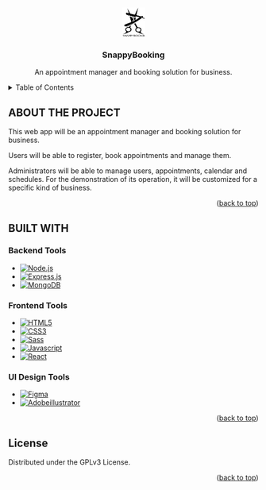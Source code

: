 <a name="readme-top"></a>
<!-- PROJECT LOGO -->
<br />
<div align="center">
  <a href="https://github.com/mcalahorro/SnappyBooking">
    <img src="images/logo.svg" alt="Logo" width="45" height="59">
  </a>

<h3 align="center">SnappyBooking</h3>

  <p align="center">
    An appointment manager and booking solution for business.
  </p>
</div>



<!-- TABLE OF CONTENTS -->
<details>
  <summary>Table of Contents</summary>
  <ol>
    <li><a href="#about-the-project">About The Project</a></li>
    <li>
      <a href="#built-with">Built With</a>
      <ul>
        <li><a href="#backend-tools">Backend tools</a></li>
        <li><a href="#frontend-tools">Frontend tools</a></li>
        <li><a href="#ui-design-tools">UI Design tools</a></li>
      </ul>
    </li>
    <li><a href="#license">License</a></li>
  </ol>
</details>



<!-- ABOUT THE PROJECT -->

## ABOUT THE PROJECT
This web app will be an appointment manager and booking solution for business. 

Users will be able to register, book appointments and manage them.

Administrators will be able to manage users, appointments, calendar and schedules. For the demonstration of its operation, it will be customized for a specific kind of business.

<p align="right">(<a href="#readme-top">back to top</a>)</p>

<!-- BUILT WITH -->
## BUILT WITH

<!-- BACKEND TOOLS -->
### Backend Tools

* [![Node.js][Node.js]][Nodejs-url]
* [![Express.js][Express.js]][Expressjs-url]
* [![MongoDB][MongoDB]][MongoDB-url]

<!-- FRONTEND TOOLS -->
### Frontend Tools

* [![HTML5][HTML5]][HTML5-url]
* [![CSS3][CSS3]][CSS3-url]
* [![Sass][Sass]][Sass-url]
* [![Javascript][Javascript]][Javascript-url]
* [![React][React]][React-url]

<!-- UI DESIGN TOOLS-->
### UI Design Tools

* [![Figma][Figma]][Figma-url]
* [![Adobeillustrator][Adobeillustrator]][Adobeillustrator-url]

<p align="right">(<a href="#readme-top">back to top</a>)</p>

<!-- LICENSE -->

## License

Distributed under the GPLv3 License.

<p align="right">(<a href="#readme-top">back to top</a>)</p>

<!-- MARKDOWN LINKS & IMAGES -->
[Node.js]: https://img.shields.io/badge/Node.js-333333?style=for-the-badge&logo=nextdotjs&logoColor=339933
[Nodejs-url]: https://nodejs.org/
[Express.js]: https://img.shields.io/badge/Express.js-eeeeee?style=for-the-badge&logo=express&logoColor=000000
[Expressjs-url]: https://expressjs.com/
[MongoDB]: https://img.shields.io/badge/MongoDB-efefef?style=for-the-badge&logo=mongodb&logoColor=47A248
[MongoDB-url]: https://www.mongodb.com/
[HTML5]: https://img.shields.io/badge/HTML5-E34F26?style=for-the-badge&logo=html5&logoColor=fff
[HTML5-url]: https://dev.w3.org/html5/
[CSS3]: https://img.shields.io/badge/CSS3-1572B6?style=for-the-badge&logo=css3&logoColor=fff
[CSS3-url]: https://www.w3.org/Style/CSS/
[Sass]: https://img.shields.io/badge/Sass-CC6699?style=for-the-badge&logo=sass&logoColor=333
[Sass-url]: https://sass-lang.com/
[Javascript]: https://img.shields.io/badge/Javascript-F7DF1E?style=for-the-badge&logo=Javascript&logoColor=333
[Javascript-url]: https://262.ecma-international.org/6.0/
[React]: https://img.shields.io/badge/React-20232A?style=for-the-badge&logo=react&logoColor=61DAFB
[React-url]: https://reactjs.org/
[Figma]: https://img.shields.io/badge/Figma-333?style=for-the-badge&logo=Figma&logoColor=FFF
[Figma-url]: https://www.figma.com/
[Adobeillustrator]: https://img.shields.io/badge/Adobe_Illustrator-330000?style=for-the-badge&logo=Adobeillustrator&logoColor=FF9A00
[Adobeillustrator-url]: https://www.adobe.com/products/illustrator.html
